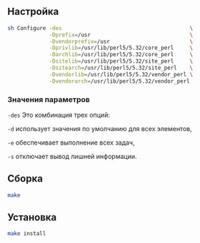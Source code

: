 <package-info :package="package" showsbu></package-info>

<script>
		new Vue({
		el: '#main',
		data: { package: {} },
		mounted: function () {
				this.getPackage('perl');
		},
		methods: {
			getPackage: function(name) {
					getPackage(name)
					.then(response => this.package = response);
			},
		}
  })
</script>

## Настройка
<!-- TODO: Заменять вручную, т.к. в таком выводе нельзя использовать функционал vuejs -->
```bash
sh Configure -des                                        \
             -Dprefix=/usr                               \
             -Dvendorprefix=/usr                         \
             -Dprivlib=/usr/lib/perl5/5.32/core_perl     \
             -Darchlib=/usr/lib/perl5/5.32/core_perl     \
             -Dsitelib=/usr/lib/perl5/5.32/site_perl     \
             -Dsitearch=/usr/lib/perl5/5.32/site_perl    \
             -Dvendorlib=/usr/lib/perl5/5.32/vendor_perl \
             -Dvendorarch=/usr/lib/perl5/5.32/vendor_perl
```
### Значения параметров
``-des``  Это комбинация трех опций:

``-d`` использует значения по умолчанию для всех элементов,

``-e`` обеспечивает выполнение всех задач,

``-s`` отключает вывод лишней информации.

## Сборка
```bash
make
```

## Установка

```bash
make install
```
